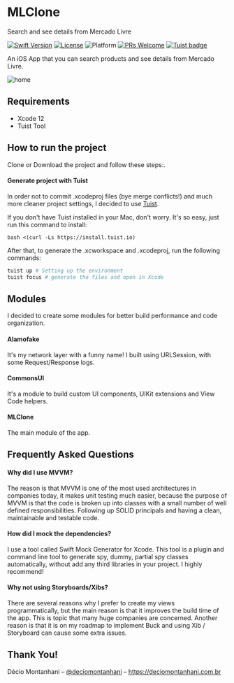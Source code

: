 # MLClone
Search and see details from Mercado Livre

[![Swift Version][swift-image]][swift-url] [![License][license-image]][license-url] ![Platform](https://img.shields.io/cocoapods/p/LFAlertController.svg?style=flat) [![PRs Welcome](https://img.shields.io/badge/PRs-welcome-brightgreen.svg?style=flat-square)](http://makeapullrequest.com) [![Tuist badge](https://img.shields.io/badge/Powered%20by-Tuist-blue)](https://tuist.io)

An iOS App that you can search products and see details from Mercado Livre.

![home](images/noname.gif)

## Requirements
- Xcode 12
- Tuist Tool

## How to run the project
Clone or Download the project and follow these steps:.

#### Generate project with Tuist
In order not to commit .xcodeproj files (bye merge conflicts!) and much more cleaner project settings, I decided to use [Tuist](https://github.com/tuist/tuist).

If you don't have Tuist installed in your Mac, don't worry. It's so easy, just run this command to install:

```
bash <(curl -Ls https://install.tuist.io)
```

After that, to generate the .xcworkspace and .xcodeproj, run the following commands:

```bash
tuist up # Setting up the environment
tuist focus # generate the files and open in Xcode
```

## Modules
I decided to create some modules for better build performance and code organization.

#### Alamofake
It's my network layer with a funny name! I built using URLSession, with some Request/Response logs.

#### CommonsUI
It's a module to build custom UI components, UIKit extensions and View Code helpers.

#### MLClone
The main module of the app.

## Frequently Asked Questions

#### Why did I use MVVM?
The reason is that MVVM is one of the most used architectures in companies today, it makes unit testing much easier, because the purpose of MVVM is that the code is broken up into classes with a small number of well defined responsibilities. Following up SOLID principals and having a clean, maintainable and testable code.

#### How did I mock the dependencies?
I use a tool called Swift Mock Generator for Xcode. This tool is a plugin and command line tool to generate spy, dummy, partial spy classes automatically, without add any third libraries in your project. I highly recommend!

#### Why not using Storyboards/Xibs?
There are several reasons why I prefer to create my views programmatically, but the main reason is that it improves the build time of the app. This is topic that many huge companies are concerned.
Another reason is that it is on my roadmap to implement Buck and using Xib / Storyboard can cause some extra issues.

## Thank You!

Décio Montanhani – [@deciomontanhani](https://twitter.com/deciomontanhani) – https://deciomontanhani.com.br

[swift-image]:https://img.shields.io/badge/swift-5.0-orange.svg
[swift-url]: https://swift.org/
[license-image]: https://img.shields.io/badge/License-MIT-blue.svg
[license-url]: LICENSE
[travis-image]: https://img.shields.io/travis/dbader/node-datadog-metrics/master.svg?style=flat-square
[travis-url]: https://travis-ci.org/dbader/node-datadog-metrics
[codebeat-image]: https://codebeat.co/badges/c19b47ea-2f9d-45df-8458-b2d952fe9dad
[codebeat-url]: https://codebeat.co/projects/github-com-vsouza-awesomeios-com
